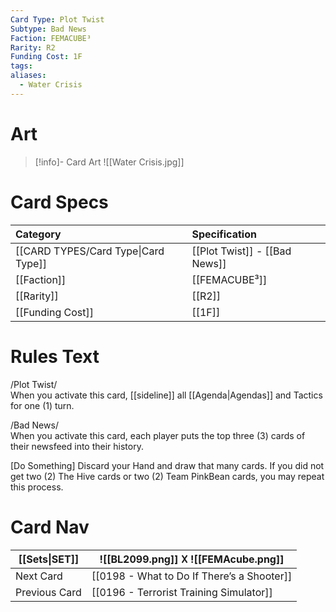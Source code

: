 ```yaml
---
Card Type: Plot Twist
Subtype: Bad News
Faction: FEMACUBE³
Rarity: R2
Funding Cost: 1F
tags: 
aliases:
  - Water Crisis
---
```

# Art

> [!info]- Card Art
> ![[Water Crisis.jpg]]

# Card Specs

| Category | Specification| 
| :--- | :--- |
| [[CARD TYPES/Card Type\|Card Type]] | [[Plot Twist]] - [[Bad News]] |  
| [[Faction]] | [[FEMACUBE³]] |  
| [[Rarity]] | [[R2]] |  
| [[Funding Cost]] | [[1F]] |  

# Rules Text  

/Plot Twist/  
When you activate this card, [[sideline]] all [[Agenda|Agendas]] and Tactics for one (1) turn.

/Bad News/  
When you activate this card, each player puts the top three (3) cards of their newsfeed into their history.  

[Do Something] 
Discard your Hand and draw that many cards.
If you did not get two (2) The Hive cards or two (2) Team PinkBean cards, you may repeat this process.

# Card Nav

| [[Sets\|SET]] |  ![[BL2099.png]] 𐌢 ![[FEMAcube.png]] |
| ------------- | ------------------------------ |
| Next Card     | [[0198 - What to Do If There’s a Shooter]] |
| Previous Card | [[0196 - Terrorist Training Simulator]] |


